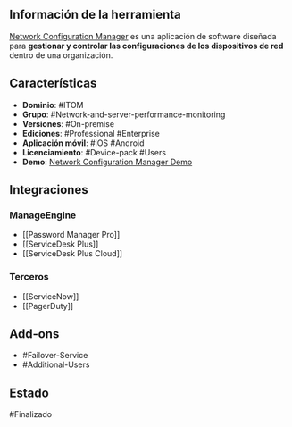 ## Información de la herramienta

[Network Configuration Manager](https://www.manageengine.com/network-configuration-manager/help.html) es una aplicación de software diseñada para **gestionar y controlar las configuraciones de los dispositivos de red** dentro de una organización.

## Características

+ **Dominio**: #ITOM 
+ **Grupo**: #Network-and-server-performance-monitoring 
+ **Versiones**: #On-premise 
+ **Ediciones**: #Professional #Enterprise 
+ **Aplicación móvil**: #iOS #Android 
+ **Licenciamiento**: #Device-pack #Users 
+ **Demo**: [Network Configuration Manager Demo](https://demo.networkconfigurationmanager.com/)
## Integraciones
### ManageEngine
+ [[Password Manager Pro]]
+ [[ServiceDesk Plus]]
+ [[ServiceDesk Plus Cloud]]
### Terceros
+ [[ServiceNow]]
+ [[PagerDuty]]
## Add-ons
+ #Failover-Service 
+ #Additional-Users 
## Estado

#Finalizado 